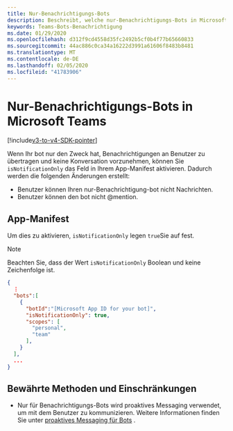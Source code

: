 ```yaml
---
title: Nur-Benachrichtigungs-Bots
description: Beschreibt, welche nur-Benachrichtigungs-Bots in Microsoft Teams sind
keywords: Teams-Bots-Benachrichtigung
ms.date: 01/29/2020
ms.openlocfilehash: d312f9cd4558d35fc2492b5cf0b4f77b65660833
ms.sourcegitcommit: 44ac886c0ca34a16222d3991a61606f8483b8481
ms.translationtype: MT
ms.contentlocale: de-DE
ms.lasthandoff: 02/05/2020
ms.locfileid: "41783906"
---
```

# <a name="notification-only-bots-in-microsoft-teams"></a>Nur-Benachrichtigungs-Bots in Microsoft Teams

[!include[v3-to-v4-SDK-pointer](~/includes/v3-to-v4-pointer-bots.md)]

Wenn Ihr bot nur den Zweck hat, Benachrichtigungen an Benutzer zu übertragen und keine Konversation vorzunehmen, können Sie `isNotificationOnly` das Feld in Ihrem App-Manifest aktivieren. Dadurch werden die folgenden Änderungen erstellt:

* Benutzer können Ihren nur-Benachrichtigung-bot nicht Nachrichten.
* Benutzer können den bot nicht @mention.

## <a name="app-manifest"></a>App-Manifest

Um dies zu aktivieren, `isNotificationOnly` legen `true`Sie auf fest.

> [!NOTE]
> Beachten Sie, dass der Wert `isNotificationOnly` Boolean und keine Zeichenfolge ist.

```json
{
  ⋮
  "bots":[
    {
      "botId":"[Microsoft App ID for your bot]",
      "isNotificationOnly": true,
      "scopes": [
        "personal",
        "team"
      ],
    }
  ],
  ...
}
```

## <a name="best-practices-and-limitations"></a>Bewährte Methoden und Einschränkungen

* Nur für Benachrichtigungs-Bots wird proaktives Messaging verwendet, um mit dem Benutzer zu kommunizieren. Weitere Informationen finden Sie unter [proaktives Messaging für Bots](~/resources/bot-v3/bot-conversations/bots-conv-proactive.md) .
